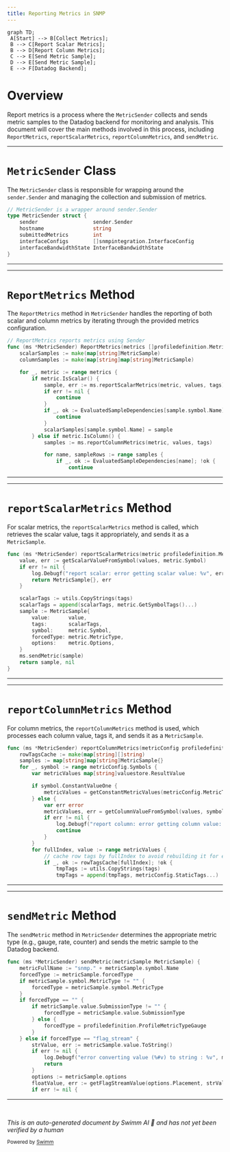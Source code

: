 ```yaml
---
title: Reporting Metrics in SNMP
---
```

```mermaid
graph TD;
 A[Start] --> B[Collect Metrics];
 B --> C[Report Scalar Metrics];
 B --> D[Report Column Metrics];
 C --> E[Send Metric Sample];
 D --> E[Send Metric Sample];
 E --> F[Datadog Backend];
```

# Overview

Report metrics is a process where the <SwmToken path="pkg/collector/corechecks/snmp/internal/report/report_metrics.go" pos="23:2:2" line-data="// MetricSender is a wrapper around sender.Sender">`MetricSender`</SwmToken> collects and sends metric samples to the Datadog backend for monitoring and analysis. This document will cover the main methods involved in this process, including <SwmToken path="pkg/collector/corechecks/snmp/internal/report/report_metrics.go" pos="51:2:2" line-data="// ReportMetrics reports metrics using Sender">`ReportMetrics`</SwmToken>, <SwmToken path="pkg/collector/corechecks/snmp/internal/report/report_metrics.go" pos="58:10:10" line-data="			sample, err := ms.reportScalarMetrics(metric, values, tags)">`reportScalarMetrics`</SwmToken>, <SwmToken path="pkg/collector/corechecks/snmp/internal/report/report_metrics.go" pos="67:7:7" line-data="			samples := ms.reportColumnMetrics(metric, values, tags)">`reportColumnMetrics`</SwmToken>, and <SwmToken path="pkg/collector/corechecks/snmp/internal/report/report_metrics.go" pos="124:3:3" line-data="	ms.sendMetric(sample)">`sendMetric`</SwmToken>.

<SwmSnippet path="/pkg/collector/corechecks/snmp/internal/report/report_metrics.go" line="23">

---

# <SwmToken path="pkg/collector/corechecks/snmp/internal/report/report_metrics.go" pos="23:2:2" line-data="// MetricSender is a wrapper around sender.Sender">`MetricSender`</SwmToken> Class

The <SwmToken path="pkg/collector/corechecks/snmp/internal/report/report_metrics.go" pos="23:2:2" line-data="// MetricSender is a wrapper around sender.Sender">`MetricSender`</SwmToken> class is responsible for wrapping around the <SwmToken path="pkg/collector/corechecks/snmp/internal/report/report_metrics.go" pos="23:12:14" line-data="// MetricSender is a wrapper around sender.Sender">`sender.Sender`</SwmToken> and managing the collection and submission of metrics.

```go
// MetricSender is a wrapper around sender.Sender
type MetricSender struct {
	sender                  sender.Sender
	hostname                string
	submittedMetrics        int
	interfaceConfigs        []snmpintegration.InterfaceConfig
	interfaceBandwidthState InterfaceBandwidthState
}
```

---

</SwmSnippet>

<SwmSnippet path="/pkg/collector/corechecks/snmp/internal/report/report_metrics.go" line="51">

---

# <SwmToken path="pkg/collector/corechecks/snmp/internal/report/report_metrics.go" pos="51:2:2" line-data="// ReportMetrics reports metrics using Sender">`ReportMetrics`</SwmToken> Method

The <SwmToken path="pkg/collector/corechecks/snmp/internal/report/report_metrics.go" pos="51:2:2" line-data="// ReportMetrics reports metrics using Sender">`ReportMetrics`</SwmToken> method in <SwmToken path="pkg/collector/corechecks/snmp/internal/report/report_metrics.go" pos="52:6:6" line-data="func (ms *MetricSender) ReportMetrics(metrics []profiledefinition.MetricsConfig, values *valuestore.ResultValueStore, tags []string) {">`MetricSender`</SwmToken> handles the reporting of both scalar and column metrics by iterating through the provided metrics configuration.

```go
// ReportMetrics reports metrics using Sender
func (ms *MetricSender) ReportMetrics(metrics []profiledefinition.MetricsConfig, values *valuestore.ResultValueStore, tags []string) {
	scalarSamples := make(map[string]MetricSample)
	columnSamples := make(map[string]map[string]MetricSample)

	for _, metric := range metrics {
		if metric.IsScalar() {
			sample, err := ms.reportScalarMetrics(metric, values, tags)
			if err != nil {
				continue
			}
			if _, ok := EvaluatedSampleDependencies[sample.symbol.Name]; !ok {
				continue
			}
			scalarSamples[sample.symbol.Name] = sample
		} else if metric.IsColumn() {
			samples := ms.reportColumnMetrics(metric, values, tags)

			for name, sampleRows := range samples {
				if _, ok := EvaluatedSampleDependencies[name]; !ok {
					continue
```

---

</SwmSnippet>

<SwmSnippet path="/pkg/collector/corechecks/snmp/internal/report/report_metrics.go" line="108">

---

# <SwmToken path="pkg/collector/corechecks/snmp/internal/report/report_metrics.go" pos="108:9:9" line-data="func (ms *MetricSender) reportScalarMetrics(metric profiledefinition.MetricsConfig, values *valuestore.ResultValueStore, tags []string) (MetricSample, error) {">`reportScalarMetrics`</SwmToken> Method

For scalar metrics, the <SwmToken path="pkg/collector/corechecks/snmp/internal/report/report_metrics.go" pos="108:9:9" line-data="func (ms *MetricSender) reportScalarMetrics(metric profiledefinition.MetricsConfig, values *valuestore.ResultValueStore, tags []string) (MetricSample, error) {">`reportScalarMetrics`</SwmToken> method is called, which retrieves the scalar value, tags it appropriately, and sends it as a <SwmToken path="pkg/collector/corechecks/snmp/internal/report/report_metrics.go" pos="108:34:34" line-data="func (ms *MetricSender) reportScalarMetrics(metric profiledefinition.MetricsConfig, values *valuestore.ResultValueStore, tags []string) (MetricSample, error) {">`MetricSample`</SwmToken>.

```go
func (ms *MetricSender) reportScalarMetrics(metric profiledefinition.MetricsConfig, values *valuestore.ResultValueStore, tags []string) (MetricSample, error) {
	value, err := getScalarValueFromSymbol(values, metric.Symbol)
	if err != nil {
		log.Debugf("report scalar: error getting scalar value: %v", err)
		return MetricSample{}, err
	}

	scalarTags := utils.CopyStrings(tags)
	scalarTags = append(scalarTags, metric.GetSymbolTags()...)
	sample := MetricSample{
		value:      value,
		tags:       scalarTags,
		symbol:     metric.Symbol,
		forcedType: metric.MetricType,
		options:    metric.Options,
	}
	ms.sendMetric(sample)
	return sample, nil
}
```

---

</SwmSnippet>

<SwmSnippet path="/pkg/collector/corechecks/snmp/internal/report/report_metrics.go" line="128">

---

# <SwmToken path="pkg/collector/corechecks/snmp/internal/report/report_metrics.go" pos="128:9:9" line-data="func (ms *MetricSender) reportColumnMetrics(metricConfig profiledefinition.MetricsConfig, values *valuestore.ResultValueStore, tags []string) map[string]map[string]MetricSample {">`reportColumnMetrics`</SwmToken> Method

For column metrics, the <SwmToken path="pkg/collector/corechecks/snmp/internal/report/report_metrics.go" pos="128:9:9" line-data="func (ms *MetricSender) reportColumnMetrics(metricConfig profiledefinition.MetricsConfig, values *valuestore.ResultValueStore, tags []string) map[string]map[string]MetricSample {">`reportColumnMetrics`</SwmToken> method is used, which processes each column value, tags it, and sends it as a <SwmToken path="pkg/collector/corechecks/snmp/internal/report/report_metrics.go" pos="128:41:41" line-data="func (ms *MetricSender) reportColumnMetrics(metricConfig profiledefinition.MetricsConfig, values *valuestore.ResultValueStore, tags []string) map[string]map[string]MetricSample {">`MetricSample`</SwmToken>.

```go
func (ms *MetricSender) reportColumnMetrics(metricConfig profiledefinition.MetricsConfig, values *valuestore.ResultValueStore, tags []string) map[string]map[string]MetricSample {
	rowTagsCache := make(map[string][]string)
	samples := map[string]map[string]MetricSample{}
	for _, symbol := range metricConfig.Symbols {
		var metricValues map[string]valuestore.ResultValue

		if symbol.ConstantValueOne {
			metricValues = getConstantMetricValues(metricConfig.MetricTags, values)
		} else {
			var err error
			metricValues, err = getColumnValueFromSymbol(values, symbol)
			if err != nil {
				log.Debugf("report column: error getting column value: %v", err)
				continue
			}
		}
		for fullIndex, value := range metricValues {
			// cache row tags by fullIndex to avoid rebuilding it for every column rows
			if _, ok := rowTagsCache[fullIndex]; !ok {
				tmpTags := utils.CopyStrings(tags)
				tmpTags = append(tmpTags, metricConfig.StaticTags...)
```

---

</SwmSnippet>

<SwmSnippet path="/pkg/collector/corechecks/snmp/internal/report/report_metrics.go" line="178">

---

# <SwmToken path="pkg/collector/corechecks/snmp/internal/report/report_metrics.go" pos="178:9:9" line-data="func (ms *MetricSender) sendMetric(metricSample MetricSample) {">`sendMetric`</SwmToken> Method

The <SwmToken path="pkg/collector/corechecks/snmp/internal/report/report_metrics.go" pos="178:9:9" line-data="func (ms *MetricSender) sendMetric(metricSample MetricSample) {">`sendMetric`</SwmToken> method in <SwmToken path="pkg/collector/corechecks/snmp/internal/report/report_metrics.go" pos="178:6:6" line-data="func (ms *MetricSender) sendMetric(metricSample MetricSample) {">`MetricSender`</SwmToken> determines the appropriate metric type (e.g., gauge, rate, counter) and sends the metric sample to the Datadog backend.

```go
func (ms *MetricSender) sendMetric(metricSample MetricSample) {
	metricFullName := "snmp." + metricSample.symbol.Name
	forcedType := metricSample.forcedType
	if metricSample.symbol.MetricType != "" {
		forcedType = metricSample.symbol.MetricType
	}
	if forcedType == "" {
		if metricSample.value.SubmissionType != "" {
			forcedType = metricSample.value.SubmissionType
		} else {
			forcedType = profiledefinition.ProfileMetricTypeGauge
		}
	} else if forcedType == "flag_stream" {
		strValue, err := metricSample.value.ToString()
		if err != nil {
			log.Debugf("error converting value (%#v) to string : %v", metricSample.value, err)
			return
		}
		options := metricSample.options
		floatValue, err := getFlagStreamValue(options.Placement, strValue)
		if err != nil {
```

---

</SwmSnippet>

&nbsp;

*This is an auto-generated document by Swimm AI 🌊 and has not yet been verified by a human*

<SwmMeta version="3.0.0" repo-id="Z2l0aHViJTNBJTNBZGF0YWRvZy1hZ2VudCUzQSUzQVN3aW1tLURlbW8=" repo-name="datadog-agent"><sup>Powered by [Swimm](/)</sup></SwmMeta>
